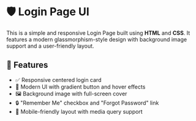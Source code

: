 # 🛡️ Login Page UI

This is a simple and responsive Login Page built using **HTML** and **CSS**. It features a modern glassmorphism-style design with background image support and a user-friendly layout.

## 🔧 Features

- ✅ Responsive centered login card
- 🎨 Modern UI with gradient button and hover effects
- 🖼️ Background image with full-screen cover
- 🔒 "Remember Me" checkbox and "Forgot Password" link
- 📱 Mobile-friendly layout with media query support
